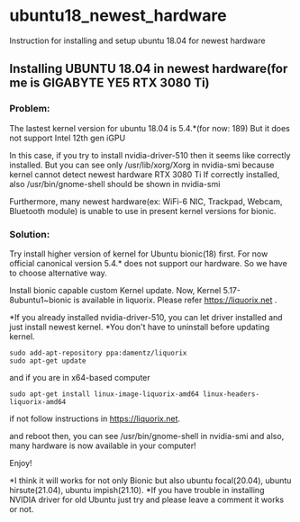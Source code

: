 # ubuntu18_newest_hardware
Instruction for installing and setup ubuntu 18.04 for newest hardware

## Installing UBUNTU 18.04 in newest hardware(for me is GIGABYTE YE5 RTX 3080 Ti)

### Problem:
The lastest kernel version for ubuntu 18.04 is 5.4.*(for now: 189)
But it does not support Intel 12th gen iGPU

In this case, if you try to install nvidia-driver-510 then it seems like correctly installed.
But you can see only
/usr/lib/xorg/Xorg in nvidia-smi
because kernel cannot detect newest hardware RTX 3080 Ti
If correctly installed, also /usr/bin/gnome-shell should be shown in nvidia-smi


Furthermore, many newest hardware(ex: WiFi-6 NIC, Trackpad, Webcam, Bluetooth module) is unable to use in present kernel versions for bionic.


### Solution:
Try install higher version of kernel for Ubuntu bionic(18) first. For now official canonical version 5.4.* does not support our hardware.
So we have to choose alternative way.

Install bionic capable custom Kernel update.
Now, Kernel 5.17-8ubuntu1~bionic is available in liquorix.
Please refer https://liquorix.net .


*If you already installed nvidia-driver-510, you can let driver installed and just install newest kernel.
*You don't have to uninstall before updating kernel.


    sudo add-apt-repository ppa:damentz/liquorix
    sudo apt-get update


and if you are in x64-based computer

    sudo apt-get install linux-image-liquorix-amd64 linux-headers-liquorix-amd64

if not follow instructions in https://liquorix.net.


and reboot then,
you can see 
/usr/bin/gnome-shell in nvidia-smi
and also, many hardware is now available in your computer!

Enjoy!


*I think it will works for not only Bionic but also ubuntu focal(20.04), ubuntu hirsute(21.04), ubuntu impish(21.10).
*If you have trouble in installing NVIDIA driver for old Ubuntu just try and please leave a comment it works or not.
